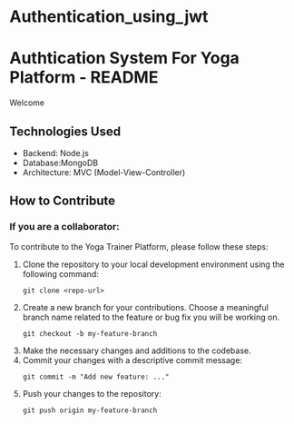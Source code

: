 # Authentication_using_jwt
# Authtication System For Yoga Platform - README

Welcome 

## Technologies Used
- Backend: Node.js
- Database:MongoDB
- Architecture: MVC (Model-View-Controller)

## How to Contribute

### If you are a collaborator:

To contribute to the Yoga Trainer Platform, please follow these steps:

1. Clone the repository to your local development environment using the following command:
   ```
   git clone <repo-url>
    ```
2. Create a new branch for your contributions. Choose a meaningful branch name related to the feature or bug fix you will be working on.
    ```
    git checkout -b my-feature-branch
    ```
3. Make the necessary changes and additions to the codebase.
4. Commit your changes with a descriptive commit message:
    ```
    git commit -m "Add new feature: ..."
    ```
5. Push your changes to the repository:
    ```
    git push origin my-feature-branch
    ```
